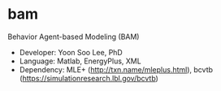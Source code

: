 # bam
Behavior Agent-based Modeling (BAM)
- Developer: Yoon Soo Lee, PhD
- Language: Matlab, EnergyPlus, XML
- Dependency: MLE+ (http://txn.name/mleplus.html), bcvtb (https://simulationresearch.lbl.gov/bcvtb)
